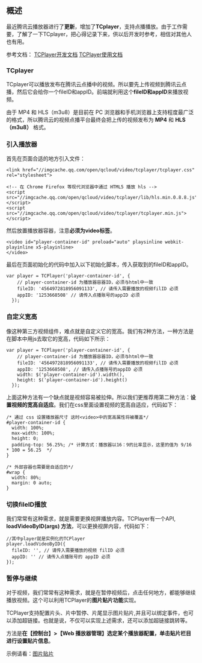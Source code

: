 ## 概述

最近腾讯云播放器进行了**更新**，增加了**TCplayer**，支持点播播放。由于工作需要，了解了一下TCplayer，把心得记录下来，供以后开发时参考，相信对其他人也有用。

参考文档：
[TCPlayer开发文档](https://cloud.tencent.com/document/product/266/14603)
[TCPlayer使用文档](https://cloud.tencent.com/document/product/266/14424)

### TCplayer

TCplayer可以播放发布在腾讯云点播中的视频。所以要先上传视频到腾讯云点播，然后它会给你一个fileID和appID。前端就利用这个**fileID和appID**来播放视频。

由于 MP4 和 HLS（m3u8）是目前在 PC 浏览器和手机浏览器上支持程度最广泛的格式，所以腾讯云的视频点播平台最终会把上传的视频发布为 **MP4** 和 **HLS（m3u8）** 格式。

### 引入播放器

首先在页面合适的地方引入文件：

```
<link href="//imgcache.qq.com/open/qcloud/video/tcplayer/tcplayer.css" rel="stylesheet">

<!-- 在 Chrome Firefox 等现代浏览器中通过 HTML5 播放 hls -->
<script src="//imgcache.qq.com/open/qcloud/video/tcplayer/lib/hls.min.0.8.8.js"></script>
<script src="//imgcache.qq.com/open/qcloud/video/tcplayer/tcplayer.min.js"></script>
```

然后放置播放器容器，注意**必须为video标签**。

```
<video id="player-container-id" preload="auto" playsinline webkit-playinline x5-playinline>
</video>
```

最后在页面初始化的代码中加入以下初始化脚本，传入获取到的fileID和appID。

```
var player = TCPlayer('player-container-id', {
    // player-container-id 为播放器容器ID，必须与html中一致
    fileID: '4564972818956091133', // 请传入需要播放的视频filID 必须
    appID: '1253668508' // 请传入点播账号的appID 必须
  });
```

### 自定义宽高

像这种第三方视频组件，难点就是自定义它的宽高。我们有2种方法，一种方法是在脚本中用js去取它的宽高，代码如下所示：

```
var player = TCPlayer('player-container-id', {
    // player-container-id 为播放器容器ID，必须与html中一致
    fileID: '4564972818956091133', // 请传入需要播放的视频filID 必须
    appID: '1253668508', // 请传入点播账号的appID 必须
    width: $('player-container-id').width(),
    height: $('player-container-id').height()
  });
```

上面这种方法有一个缺点就是视频容易被拉伸。所以我们更推荐用第二种方法：**设置视频的宽高自适应**。我们在css里面设置视频的宽高自适应，代码如下：

```
/* 通过 css 设置播放器尺寸 这时<video>中的宽高属性将被覆盖*/
#player-container-id {
  width: 100%;
  max-width: 100%;
  height: 0;
  padding-top: 56.25%; /* 计算方式：播放器以16：9的比率显示，这里的值为 9/16 * 100 = 56.25  */
}

/* 外部容器也需要是自适应的*/
#wrap {
  width: 80%;
  margin: 0 auto;
}
```

### 切换fileID播放

我们常常有这种需求，就是需要更换视屏播放内容。TCPlayer有一个API, **loadVideoByID(args) 方法**，可以更换视屏内容，代码如下：

```
//其中player就是实例化的TCPlayer
player.loadVideoByID({
  fileID: '', // 请传入需要播放的视频 filID 必须
  appID: '' // 请传入点播账号的 appID 必须
});
```

### 暂停与继续

对于视频，我们常常有这种需求，就是在暂停视频后，点击任何地方，都能够继续播放视频。这个可以利用TCPlayer的**图片贴片功能**实现。

TCPlayer支持配置片头、片中暂停、片尾显示图片贴片,并且可以绑定事件，也可以添加超链接。也就是说，不仅可以实现上述需求，还可以添加超链接跳转等。

方法是**在【控制台】>【Web 播放器管理】选定某个播放器配置，单击贴片栏目进行设置贴片信息**。

示例请看：[图片贴片](https://imgcache.qq.com/open/qcloud/video/tcplayer/examples/vod/tcplayer-vod-image-patch.html)




